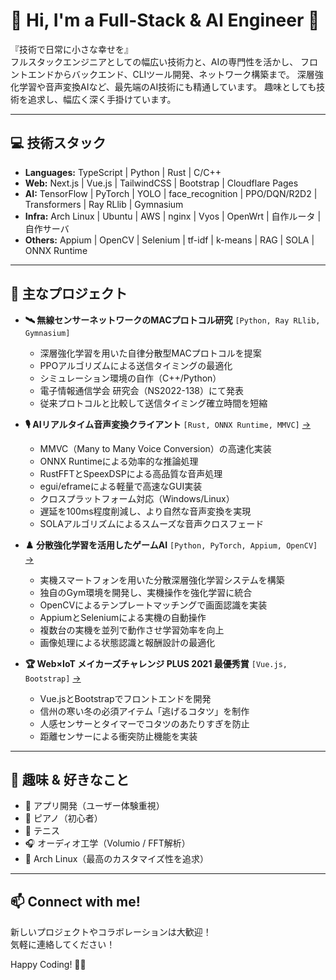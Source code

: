 # 👋 Hi, I'm a Full-Stack & AI Engineer 🚀

『技術で日常に小さな幸せを』  
フルスタックエンジニアとしての幅広い技術力と、AIの専門性を活かし、
フロントエンドからバックエンド、CLIツール開発、ネットワーク構築まで。
深層強化学習や音声変換AIなど、最先端のAI技術にも精通しています。
趣味としても技術を追求し、幅広く深く手掛けています。

---

## 💻 技術スタック
- **Languages:** TypeScript | Python | Rust | C/C++
- **Web:** Next.js | Vue.js | TailwindCSS | Bootstrap | Cloudflare Pages
- **AI:** TensorFlow | PyTorch | YOLO | face_recognition | PPO/DQN/R2D2 | Transformers | Ray RLlib | Gymnasium
- **Infra:** Arch Linux | Ubuntu | AWS | nginx | Vyos | OpenWrt | 自作ルータ | 自作サーバ
- **Others:** Appium | OpenCV | Selenium | tf-idf | k-means | RAG | SOLA | ONNX Runtime

---

## 🚀 主なプロジェクト
- **🛰️ 無線センサーネットワークのMACプロトコル研究** `[Python, Ray RLlib, Gymnasium]`
  - 深層強化学習を用いた自律分散型MACプロトコルを提案
  - PPOアルゴリズムによる送信タイミングの最適化
  - シミュレーション環境の自作（C++/Python）
  - 電子情報通信学会 研究会（NS2022-138）にて発表
  - 従来プロトコルと比較して送信タイミング確立時間を短縮

- **🎙️ AIリアルタイム音声変換クライアント** `[Rust, ONNX Runtime, MMVC]` [→](https://github.com/kuuchan-code/MMVC_Client)
  - MMVC（Many to Many Voice Conversion）の高速化実装
  - ONNX Runtimeによる効率的な推論処理
  - RustFFTとSpeexDSPによる高品質な音声処理
  - egui/eframeによる軽量で高速なGUI実装
  - クロスプラットフォーム対応（Windows/Linux）
  - 遅延を100ms程度削減し、より自然な音声変換を実現
  - SOLAアルゴリズムによるスムーズな音声クロスフェード

- **♟️ 分散強化学習を活用したゲームAI** `[Python, PyTorch, Appium, OpenCV]` [→](https://github.com/kuuchan-code/dtb-rl2)
  - 実機スマートフォンを用いた分散深層強化学習システムを構築
  - 独自のGym環境を開発し、実機操作を強化学習に統合
  - OpenCVによるテンプレートマッチングで画面認識を実装
  - AppiumとSeleniumによる実機の自動操作
  - 複数台の実機を並列で動作させ学習効率を向上
  - 画像処理による状態認識と報酬設計の最適化

- **🏆 Web×IoT メイカーズチャレンジ PLUS 2021 最優秀賞** `[Vue.js, Bootstrap]` [→](https://webiotmakers.github.io/2021/shinshu/)
  - Vue.jsとBootstrapでフロントエンドを開発
  - 信州の寒い冬の必須アイテム「逃げるコタツ」を制作
  - 人感センサーとタイマーでコタツのあたりすぎを防止
  - 距離センサーによる衝突防止機能を実装

---

## 🎯 趣味 & 好きなこと
- 📱 アプリ開発（ユーザー体験重視）
- 🎹 ピアノ（初心者）
- 🎾 テニス
- 🎧 オーディオ工学（Volumio / FFT解析）
- 🐧 Arch Linux（最高のカスタマイズ性を追求）

---

## 📫 Connect with me!
新しいプロジェクトやコラボレーションは大歓迎！  
気軽に連絡してください！

Happy Coding! 🚀✨
